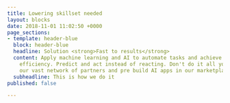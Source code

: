```yaml
---
title: Lowering skillset needed
layout: blocks
date: 2018-11-01 11:02:50 +0000
page_sections:
- template: header-blue
  block: header-blue
  headline: Solution <strong>Fast to results</strong>
  content: Apply machine learning and AI to automate tasks and achieve better operational
    efficiency. Predict and act instead of reacting. Don't do it all yourselve. Use
    our vast network of partners and pre build AI apps in our marketplace.
  subheadline: This is how we do it
published: false

---
```

